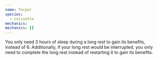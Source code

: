 ```yaml
---
name: Torpor
species:
  - culisetto
mechanics:
mechanics: []
---
```

You only need 3 hours of sleep during a long rest to gain its benefits, instead of 6. Additionally, if your long rest would be interrupted, you only need to complete the long rest instead of restarting it to gain its benefits.
